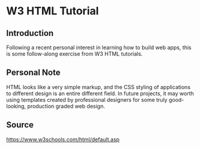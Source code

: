 # W3 HTML Tutorial

## Introduction
Following a recent personal interest in learning how to build web apps, this is some follow-along exercise from W3 HTML tutorials.

## Personal Note
HTML looks like a very simple markup, and the CSS styling of applications to different design is an entire different field. In future projects, it may worth using templates created by professional designers for some truly good-looking, production graded web design. 

## Source
https://www.w3schools.com/html/default.asp
